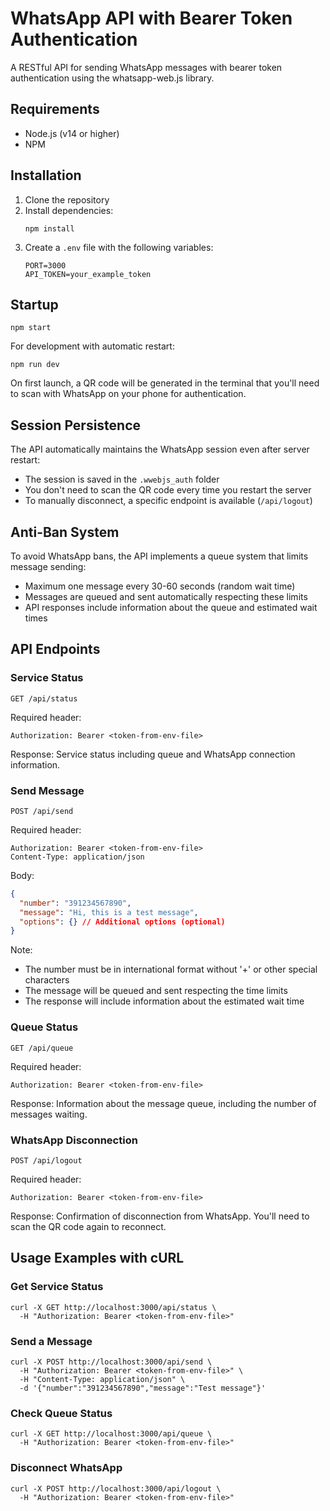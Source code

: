 # WhatsApp API with Bearer Token Authentication

A RESTful API for sending WhatsApp messages with bearer token authentication using the whatsapp-web.js library.

## Requirements

- Node.js (v14 or higher)
- NPM

## Installation

1. Clone the repository
2. Install dependencies:
   ```
   npm install
   ```
3. Create a `.env` file with the following variables:
   ```
   PORT=3000
   API_TOKEN=your_example_token
   ```

## Startup

```
npm start
```

For development with automatic restart:
```
npm run dev
```

On first launch, a QR code will be generated in the terminal that you'll need to scan with WhatsApp on your phone for authentication.

## Session Persistence

The API automatically maintains the WhatsApp session even after server restart:
- The session is saved in the `.wwebjs_auth` folder
- You don't need to scan the QR code every time you restart the server
- To manually disconnect, a specific endpoint is available (`/api/logout`)

## Anti-Ban System

To avoid WhatsApp bans, the API implements a queue system that limits message sending:

- Maximum one message every 30-60 seconds (random wait time)
- Messages are queued and sent automatically respecting these limits
- API responses include information about the queue and estimated wait times

## API Endpoints

### Service Status
```
GET /api/status
```
Required header:
```
Authorization: Bearer <token-from-env-file>
```
Response: Service status including queue and WhatsApp connection information.

### Send Message
```
POST /api/send
```
Required header:
```
Authorization: Bearer <token-from-env-file>
Content-Type: application/json
```
Body:
```json
{
  "number": "391234567890", 
  "message": "Hi, this is a test message",
  "options": {} // Additional options (optional)
}
```
Note: 
- The number must be in international format without '+' or other special characters
- The message will be queued and sent respecting the time limits
- The response will include information about the estimated wait time

### Queue Status
```
GET /api/queue
```
Required header:
```
Authorization: Bearer <token-from-env-file>
```
Response: Information about the message queue, including the number of messages waiting.

### WhatsApp Disconnection
```
POST /api/logout
```
Required header:
```
Authorization: Bearer <token-from-env-file>
```
Response: Confirmation of disconnection from WhatsApp. You'll need to scan the QR code again to reconnect.

## Usage Examples with cURL

### Get Service Status
```
curl -X GET http://localhost:3000/api/status \
  -H "Authorization: Bearer <token-from-env-file>"
```

### Send a Message
```
curl -X POST http://localhost:3000/api/send \
  -H "Authorization: Bearer <token-from-env-file>" \
  -H "Content-Type: application/json" \
  -d '{"number":"391234567890","message":"Test message"}'
```

### Check Queue Status
```
curl -X GET http://localhost:3000/api/queue \
  -H "Authorization: Bearer <token-from-env-file>"
```

### Disconnect WhatsApp
```
curl -X POST http://localhost:3000/api/logout \
  -H "Authorization: Bearer <token-from-env-file>"
``` 
